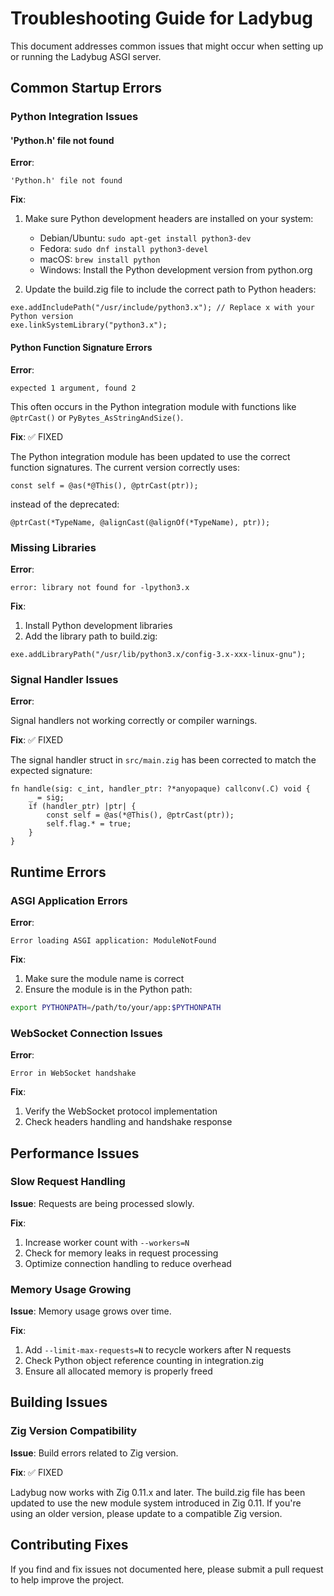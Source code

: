 # Troubleshooting Guide for Ladybug

This document addresses common issues that might occur when setting up or running the Ladybug ASGI server.

## Common Startup Errors

### Python Integration Issues

#### 'Python.h' file not found

**Error**:

```
'Python.h' file not found
```

**Fix**:

1. Make sure Python development headers are installed on your system:
   - Debian/Ubuntu: `sudo apt-get install python3-dev`
   - Fedora: `sudo dnf install python3-devel`
   - macOS: `brew install python`
   - Windows: Install the Python development version from python.org

2. Update the build.zig file to include the correct path to Python headers:

```zig
exe.addIncludePath("/usr/include/python3.x"); // Replace x with your Python version
exe.linkSystemLibrary("python3.x");
```

#### Python Function Signature Errors

**Error**:

```
expected 1 argument, found 2
```

This often occurs in the Python integration module with functions like `@ptrCast()` or `PyBytes_AsStringAndSize()`.

**Fix**: ✅ FIXED

The Python integration module has been updated to use the correct function signatures. The current version correctly uses:

```zig
const self = @as(*@This(), @ptrCast(ptr));
```

instead of the deprecated:

```zig
@ptrCast(*TypeName, @alignCast(@alignOf(*TypeName), ptr));
```

### Missing Libraries

**Error**:

```
error: library not found for -lpython3.x
```

**Fix**:

1. Install Python development libraries
2. Add the library path to build.zig:

```zig
exe.addLibraryPath("/usr/lib/python3.x/config-3.x-xxx-linux-gnu");
```

### Signal Handler Issues

**Error**:

Signal handlers not working correctly or compiler warnings.

**Fix**: ✅ FIXED

The signal handler struct in `src/main.zig` has been corrected to match the expected signature:

```zig
fn handle(sig: c_int, handler_ptr: ?*anyopaque) callconv(.C) void {
    _ = sig;
    if (handler_ptr) |ptr| {
        const self = @as(*@This(), @ptrCast(ptr));
        self.flag.* = true;
    }
}
```

## Runtime Errors

### ASGI Application Errors

**Error**:

```
Error loading ASGI application: ModuleNotFound
```

**Fix**:

1. Make sure the module name is correct
2. Ensure the module is in the Python path:

```bash
export PYTHONPATH=/path/to/your/app:$PYTHONPATH
```

### WebSocket Connection Issues

**Error**:

```
Error in WebSocket handshake
```

**Fix**:

1. Verify the WebSocket protocol implementation
2. Check headers handling and handshake response

## Performance Issues

### Slow Request Handling

**Issue**: Requests are being processed slowly.

**Fix**:

1. Increase worker count with `--workers=N`
2. Check for memory leaks in request processing
3. Optimize connection handling to reduce overhead

### Memory Usage Growing

**Issue**: Memory usage grows over time.

**Fix**:

1. Add `--limit-max-requests=N` to recycle workers after N requests
2. Check Python object reference counting in integration.zig
3. Ensure all allocated memory is properly freed

## Building Issues

### Zig Version Compatibility

**Issue**: Build errors related to Zig version.

**Fix**: ✅ FIXED

Ladybug now works with Zig 0.11.x and later. The build.zig file has been updated to use the new module system introduced in Zig 0.11. If you're using an older version, please update to a compatible Zig version.

## Contributing Fixes

If you find and fix issues not documented here, please submit a pull request to help improve the project. 